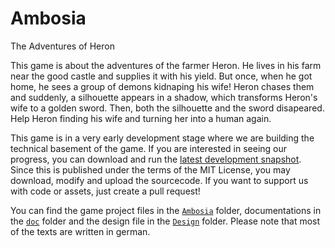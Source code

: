 # Ambosia
The Adventures of Heron

This game is about the adventures of the farmer Heron. He lives in his farm near the good castle and
supplies it with his yield. But once, when he got home, he sees a group of demons kidnaping his
wife! Heron chases them and suddenly, a silhouette appears in a shadow, which transforms Heron's
wife to a golden sword. Then, both the silhouette and the sword disapeared.  
Help Heron finding his wife and turning her into a human again.

This game is in a very early development stage where we are building the technical basement of the
game. If you are interested in seeing our progress, you can download and run the [latest development
snapshot](../../releases). Since this is published under the terms of the MIT License, you may download, modify and
upload the sourcecode. If you want to support us with code or assets, just create a pull request!

You can find the game project files in the [`Ambosia`](Ambosia) folder, documentations in the
[`doc`](doc) folder and the design file in the [`Design`](Design) folder. Please note that most of
the texts are written in german.

